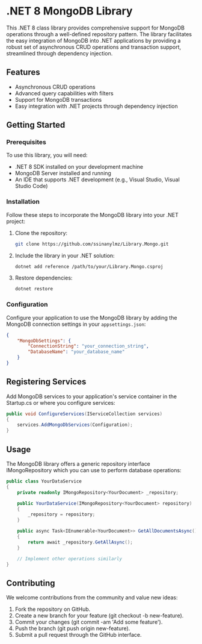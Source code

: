 # .NET 8 MongoDB Library

This .NET 8 class library provides comprehensive support for MongoDB operations through a well-defined repository pattern. The library facilitates the easy integration of MongoDB into .NET applications by providing a robust set of asynchronous CRUD operations and transaction support, streamlined through dependency injection.

## Features

- Asynchronous CRUD operations
- Advanced query capabilities with filters
- Support for MongoDB transactions
- Easy integration with .NET projects through dependency injection

## Getting Started

### Prerequisites

To use this library, you will need:
- .NET 8 SDK installed on your development machine
- MongoDB Server installed and running
- An IDE that supports .NET development (e.g., Visual Studio, Visual Studio Code)

### Installation

Follow these steps to incorporate the MongoDB library into your .NET project:

1. Clone the repository:

    ```bash
    git clone https://github.com/ssinanylmz/Library.Mongo.git
    ```

2. Include the library in your .NET solution:

    ```bash
    dotnet add reference /path/to/your/Library.Mongo.csproj
    ```

3. Restore dependencies:

    ```bash
    dotnet restore
    ```

### Configuration

Configure your application to use the MongoDB library by adding the MongoDB connection settings in your `appsettings.json`:

```json
{
    "MongoDbSettings": {
        "ConnectionString": "your_connection_string",
        "DatabaseName": "your_database_name"
    }
}
```
## Registering Services
Add MongoDB services to your application's service container in the Startup.cs or where you configure services:

```csharp
public void ConfigureServices(IServiceCollection services)
{
    services.AddMongoDbServices(Configuration);
}
```
## Usage
The MongoDB library offers a generic repository interface IMongoRepository<T> which you can use to perform database operations:

```csharp
public class YourDataService
{
    private readonly IMongoRepository<YourDocument> _repository;

    public YourDataService(IMongoRepository<YourDocument> repository)
    {
        _repository = repository;
    }

    public async Task<IEnumerable<YourDocument>> GetAllDocumentsAsync()
    {
        return await _repository.GetAllAsync();
    }

    // Implement other operations similarly
}
```

## Contributing
We welcome contributions from the community and value new ideas:

1. Fork the repository on GitHub.
2. Create a new branch for your feature (git checkout -b new-feature).
3. Commit your changes (git commit -am 'Add some feature').
4. Push the branch (git push origin new-feature).
5. Submit a pull request through the GitHub interface.

